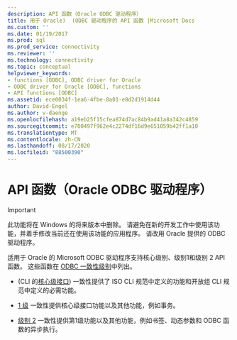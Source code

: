 ```yaml
---
description: API 函数（Oracle ODBC 驱动程序）
title: 用于 Oracle)  (ODBC 驱动程序的 API 函数 |Microsoft Docs
ms.custom: ''
ms.date: 01/19/2017
ms.prod: sql
ms.prod_service: connectivity
ms.reviewer: ''
ms.technology: connectivity
ms.topic: conceptual
helpviewer_keywords:
- functions [ODBC], ODBC driver for Oracle
- ODBC driver for Oracle [ODBC], functions
- API functions [ODBC]
ms.assetid: ece0034f-1ea6-4fbe-8a01-e8d2d1914d44
author: David-Engel
ms.author: v-daenge
ms.openlocfilehash: a19eb25f15cfea874d7ac84b9ad41a8a342c4859
ms.sourcegitcommit: e700497f962e4c2274df16d9e651059b42ff1a10
ms.translationtype: MT
ms.contentlocale: zh-CN
ms.lasthandoff: 08/17/2020
ms.locfileid: "88500390"
---
```

# <a name="api-functions-odbc-driver-for-oracle"></a>API 函数（Oracle ODBC 驱动程序）
> [!IMPORTANT]  
>  此功能将在 Windows 的将来版本中删除。 请避免在新的开发工作中使用该功能，并着手修改当前还在使用该功能的应用程序。 请改用 Oracle 提供的 ODBC 驱动程序。  
  
 适用于 Oracle 的 Microsoft ODBC 驱动程序支持核心级别、级别1和级别 2 API 函数。 这些函数在 [ODBC 一致性级别](../../odbc/microsoft/odbc-driver-for-oracle-conformance-levels.md)中列出。  
  
-    (CLI 的[核心级接口](../../odbc/microsoft/core-level-api-functions-odbc-driver-for-oracle.md)) 一致性提供了 ISO CLI 规范中定义的功能和开放组 CLI 规范中定义的必需功能。  
  
-   [1 级](../../odbc/microsoft/level-1-api-functions-odbc-driver-for-oracle.md) 一致性提供核心级接口功能以及其他功能，例如事务。  
  
-   [级别 2](../../odbc/microsoft/level-2-api-functions-odbc-driver-for-oracle.md) 一致性提供第1级功能以及其他功能，例如书签、动态参数和 ODBC 函数的异步执行。
